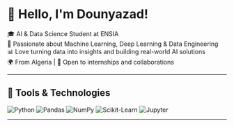 # 👋 Hello, I'm Dounyazad!

🎓 AI & Data Science Student at ENSIA  
🔬 Passionate about Machine Learning, Deep Learning & Data Engineering  
📊 Love turning data into insights and building real-world AI solutions  
🌍 From Algeria | 💼 Open to internships and collaborations

---

## 🔧 Tools & Technologies
![Python](https://img.shields.io/badge/-Python-3670A0?logo=python&logoColor=white&style=flat)
![Pandas](https://img.shields.io/badge/-Pandas-150458?logo=pandas&logoColor=white&style=flat)
![NumPy](https://img.shields.io/badge/-NumPy-013243?logo=numpy&logoColor=white&style=flat)
![Scikit-Learn](https://img.shields.io/badge/-Scikit--Learn-F7931E?logo=scikit-learn&logoColor=white&style=flat)
![Jupyter](https://img.shields.io/badge/-Jupyter-F37626?logo=jupyter&logoColor=white&style=flat)

---
